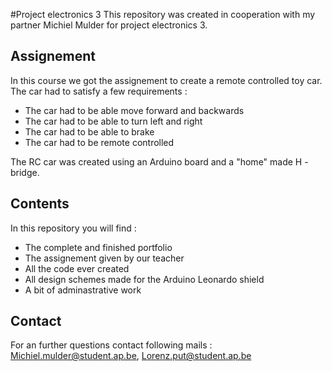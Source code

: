 #Project electronics 3
This repository was created in cooperation with my partner Michiel Mulder for project electronics 3.

## Assignement
In this course we got the assignement to create a remote controlled toy car. The car had to satisfy a few requirements :

- The car had to be able move forward and backwards
- The car had to be able to turn left and right
- The car had to be able to brake
- The car had to be remote controlled

The RC car was created using an Arduino board and a "home" made H - bridge.

## Contents
In this repository you will find :

- The complete and finished portfolio
- The assignement given by our teacher
- All the code ever created 
- All design schemes made for the Arduino Leonardo shield
- A bit of adminastrative work

## Contact

For an further questions contact following mails : Michiel.mulder@student.ap.be, Lorenz.put@student.ap.be